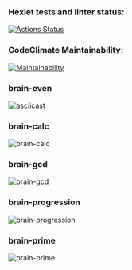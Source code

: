 ### Hexlet tests and linter status:
[![Actions Status](https://github.com/FreshinS/frontend-project-44/actions/workflows/hexlet-check.yml/badge.svg)](https://github.com/FreshinS/frontend-project-44/actions)

### CodeClimate Maintainability:
[![Maintainability](https://api.codeclimate.com/v1/badges/41751ebfee1a0f1007de/maintainability)](https://codeclimate.com/github/FreshinS/frontend-project-44/maintainability)

### brain-even
[![asciicast](https://asciinema.org/a/frzp6c2az1dOPqymv9JWmAxzV.svg)](https://asciinema.org/a/frzp6c2az1dOPqymv9JWmAxzV)

### brain-calc
![brain-calc](https://i.imgur.com/qZk9OLo.png)

### brain-gcd
![brain-gcd](https://i.imgur.com/Zwv2FjI.png)

### brain-progression
![brain-progression](https://i.imgur.com/aatD5dG.png)

### brain-prime
![brain-prime](https://i.imgur.com/d1Qfcmx.png)

